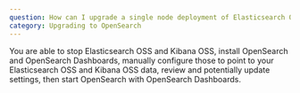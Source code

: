 ```yaml
---
question: How can I upgrade a single node deployment of Elasticsearch OSS and Kibana OSS to OpenSearch and OpenSearch Dashboards?
category: Upgrading to OpenSearch
---
```

You are able to stop Elasticsearch OSS and Kibana OSS, install OpenSearch and OpenSearch Dashboards, manually configure those to point to your Elasticsearch OSS and Kibana OSS data, review and potentially update settings, then start OpenSearch with OpenSearch Dashboards. 

